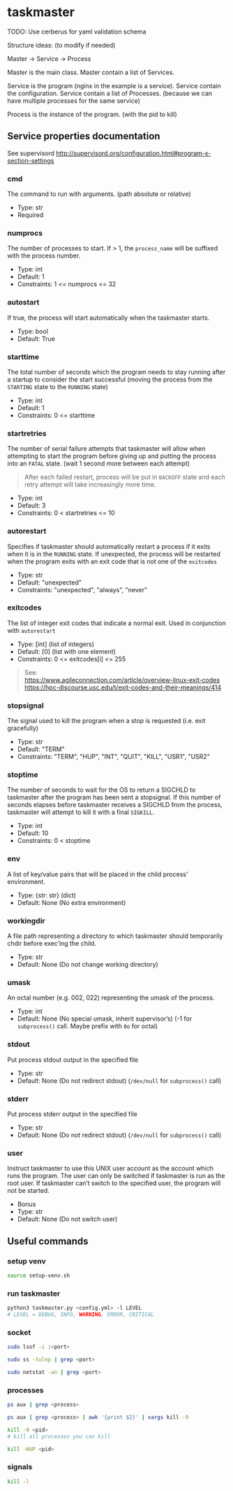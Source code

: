 # taskmaster

TODO: Use cerberus for yaml validation schema

Structure ideas: (to modify if needed)

Master -> Service -> Process

Master is the main class.
Master contain a list of Services.

Service is the program (nginx in the example is a service).
Service contain the configuration.
Service contain a list of Processes. (because we can have multiple processes for the same service)

Process is the instance of the program. (with the pid to kill)



## Service properties documentation

See supervisord http://supervisord.org/configuration.html#program-x-section-settings

### cmd

The command to run with arguments. (path absolute or relative)

- Type: str
- Required

### numprocs

The number of processes to start. If > 1, the `process_name` will be suffixed with the process number.

- Type: int
- Default: 1
- Constraints: 1 <= numprocs <= 32

### autostart

If true, the process will start automatically when the taskmaster starts.

- Type: bool
- Default: True

### starttime

The total number of seconds which the program needs to stay running after a startup to consider the start successful (moving the process from the `STARTING` state to the `RUNNING` state)

- Type: int
- Default: 1
- Constraints: 0 <= starttime

### startretries

The number of serial failure attempts that taskmaster will allow when attempting to start the program before giving up and putting the process into an `FATAL` state. (wait 1 second more between each attempt)

> After each failed restart, process will be put in `BACKOFF` state and each retry attempt will take increasingly more time.

- Type: int
- Default: 3
- Constraints: 0 < startretries <= 10

### autorestart

Specifies if taskmaster should automatically restart a process if it exits when it is in the `RUNNING` state. If unexpected, the process will be restarted when the program exits with an exit code that is not one of the `exitcodes`

- Type: str
- Default: "unexpected"
- Constraints: "unexpected", "always", "never"

### exitcodes

The list of integer exit codes that indicate a normal exit. Used in conjunction with `autorestart`

- Type: [int] (list of integers)
- Default: [0] (list with one element)
- Constraints: 0 <= exitcodes[i] <= 255

> See:  
> https://www.agileconnection.com/article/overview-linux-exit-codes  
> https://hpc-discourse.usc.edu/t/exit-codes-and-their-meanings/414


### stopsignal
The signal used to kill the program when a stop is requested (i.e. exit gracefully)

- Type: str
- Default: "TERM"
- Constraints: "TERM", "HUP", "INT", "QUIT", "KILL", "USR1", "USR2"

### stoptime
The number of seconds to wait for the OS to return a SIGCHLD to taskmaster after the program has been sent a stopsignal. If this number of seconds elapses before taskmaster receives a SIGCHLD from the process, taskmaster will attempt to kill it with a final `SIGKILL`.

- Type: int
- Default: 10
- Constraints: 0 < stoptime

### env
A list of key/value pairs  that will be placed in the child process' environment.

- Type: {str: str} (dict)
- Default: None (No extra environment)

### workingdir
A file path representing a directory to which taskmaster should temporarily chdir before exec’ing the child.

- Type: str
- Default: None (Do not change working directory)

### umask
An octal number (e.g. 002, 022) representing the umask of the process.

- Type: int
- Default: None (No special umask, inherit supervisor’s) (-1 for `subprocess()` call. Maybe prefix with `0o` for octal)

### stdout
Put process stdout output in the specified file

- Type: str
- Default: None (Do not redirect stdout) (`/dev/null` for `subprocess()` call)

### stderr
Put process stderr output in the specified file

- Type: str
- Default: None (Do not redirect stdout) (`/dev/null` for `subprocess()` call)

### user
Instruct taskmaster to use this UNIX user account as the account which runs the program. The user can only be switched if taskmaster is run as the root user. If taskmaster can’t switch to the specified user, the program will not be started.

- Bonus
- Type: str
- Default: None (Do not switch user)

## Useful commands

### setup venv

```bash
source setup-venv.sh
```

### run taskmaster

```bash
python3 taskmaster.py <config.yml> -l LEVEL
# LEVEL = DEBUG, INFO, WARNING, ERROR, CRITICAL
```

### socket

```bash
sudo lsof -i :<port>
```

```bash
sudo ss -tulnp | grep <port>
```

```bash
sudo netstat -an | grep <port>
```

### processes

```bash
ps aux | grep <process>
```

```bash
ps aux | grep <process> | awk '{print $2}' | xargs kill -9
```

```bash
kill -9 <pid>
# kill all processes you can kill
```

```bash
kill -HUP <pid>
```

### signals

```bash
kill -l
```
